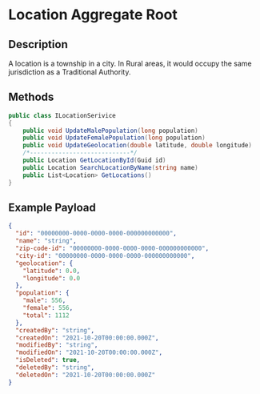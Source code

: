 # Location Aggregate Root

## Description
A location is a township in a city. In Rural areas, it would occupy the same jurisdiction as a Traditional Authority.

## Methods
```csharp
public class ILocationSerivice
{
    public void UpdateMalePopulation(long population)
    public void UpdateFemalePopulation(long population)
    public void UpdateGeolocation(double latitude, double longitude)
    /*----------------------------*/
    public Location GetLocationById(Guid id)
    public Location SearchLocationByName(string name)
    public List<Location> GetLocations()
}
```

## Example Payload

```json
{
  "id": "00000000-0000-0000-0000-000000000000",
  "name": "string",
  "zip-code-id": "00000000-0000-0000-0000-000000000000",
  "city-id": "00000000-0000-0000-0000-000000000000",
  "geolocation": {
    "latitude": 0.0,
    "longitude": 0.0
  },
  "population": {
    "male": 556,
    "female": 556,
    "total": 1112
  },
  "createdBy": "string",
  "createdOn": "2021-10-20T00:00:00.000Z",
  "modifiedBy": "string",
  "modifiedOn": "2021-10-20T00:00:00.000Z",
  "isDeleted": true,
  "deletedBy": "string",
  "deletedOn": "2021-10-20T00:00:00.000Z"
}
```
